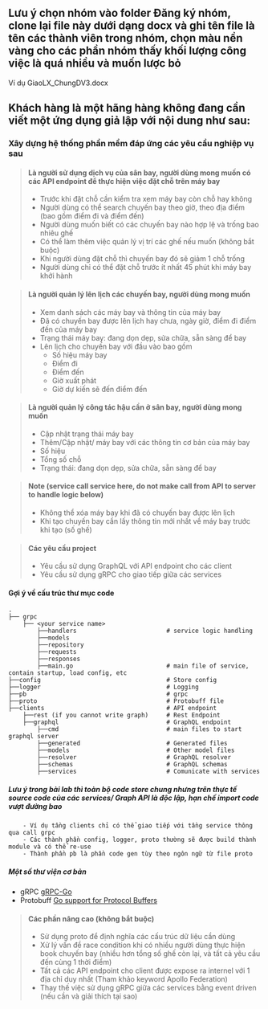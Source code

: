 ## Lưu ý chọn nhóm vào folder Đăng ký nhóm, clone lại file này dưới dạng docx và ghi tên file là tên các thành viên trong nhóm, chọn màu nền vàng cho các phần nhóm thấy khối lượng công việc là quá nhiều và muốn lược bỏ
Ví dụ GiaoLX_ChungDV3.docx

## Khách hàng là một hãng hàng không đang cần viết một ứng dụng giả lập với nội dung như sau:

### Xây dựng hệ thống phần mềm đáp ứng các yêu cầu nghiệp vụ sau
> #### Là người sử dụng dịch vụ của sân bay, người dùng mong muốn có các API endpoint để thực hiện việc đặt chỗ trên máy bay
> - Trước khi đặt chỗ cần kiểm tra xem máy bay còn chỗ hay không
> - Người dùng có thể search chuyến bay theo giờ, theo địa điểm (bao gồm điểm đi và điểm đến)
> - Người dùng muốn biết có các chuyến bay nào hợp lệ và trống bao nhiêu ghế
> - Có thể làm thêm việc quản lý vị trí các ghế nếu muốn (không bắt buộc)
> - Khi người dùng đặt chỗ thì chuyến bay đó sẽ giảm 1 chỗ trống
> - Người dùng chỉ có thể đặt chỗ trước ít nhất 45 phút khi máy bay khởi hành

> #### Là người quản lý lên lịch các chuyến bay, người dùng mong muốn
> - Xem danh sách các máy bay và thông tin của máy bay
> - Đã có chuyến bay được lên lịch hay chưa, ngày giờ, điểm đi điểm đến của máy bay
> - Trạng thái máy bay: đang dọn dẹp, sửa chữa, sẵn sàng để bay
> - Lên lịch cho chuyến bay với đầu vào bao gồm
>   - Số hiệu máy bay
>   - Điểm đi
>   - Điểm đến
>   - Giờ xuất phát
>   - Giờ dự kiến sẽ đến điểm đến

> #### Là người quản lý công tác hậu cần ở sân bay, người dùng mong muốn
> - Cập nhật trạng thái máy bay
> - Thêm/Cập nhật/ máy bay với các thông tin cơ bản của máy bay
> - Số hiệu
> - Tổng số chỗ
> - Trạng thái: đang dọn dẹp, sửa chữa, sẵn sàng để bay

> #### Note (service call service here, do not make call from API to server to handle logic below)
> - Không thể xóa máy bay khi đã có chuyến bay được lên lịch
> - Khi tạo chuyến bay cần lấy thông tin mới nhất về máy bay trước khi tạo (số ghế)

> #### Các yêu cầu project 
> - Yêu cầu sử dụng GraphQL với API endpoint cho các client
> - Yêu cầu sử dụng gRPC cho giao tiếp giữa các services
#### Gợi ý về cấu trúc thư mục code

```
.
├── grpc
    ├── <your service name>
        ├──handlers                         # service logic handling
        ├──models
        ├──repository
        ├──requests
        ├──responses                        
        ├──main.go                          # main file of service, contain startup, load config, etc
├──config                                   # Store config  
├──logger                                   # Logging
├──pb                                       # grpc
├──proto                                    # Protobuff file
├──clients                                  # API endpoint
    ├──rest (if you cannot write graph)     # Rest Endpoint
    ├──graphql                              # GraphQL endpoint
        ├──cmd                              # main files to start graphql server
        ├──generated                        # Generated files
        ├──models                           # Other model files
        ├──resolver                         # GraphQL resolver
        ├──schemas                          # GraphQL schemas
        ├──services                         # Comunicate with services

```

##### Lưu ý trong bài lab thì toàn bộ code store chung nhưng trên thực tế source code của các services/ Graph API là độc lập, hạn chế import code vượt đường bao
        - Ví dụ tầng clients chỉ có thể giao tiếp với tầng service thông qua call grpc
        - Các thành phần config, logger, proto thường sẽ được build thành module và có thể re-use
        - Thành phần pb là phần code gen tùy theo ngôn ngữ từ file proto
##### Một số thư viện cơ bản
- gRPC [gRPC-Go](https://pkg.go.dev/google.golang.org/grpc)
- Protobuff [Go support for Protocol Buffers](https://pkg.go.dev/google.golang.org/protobuf)


> #### Các phần nâng cao (không bắt buộc)
> - Sử dụng proto để định nghĩa các cấu trúc dữ liệu cần dùng
> - Xử lý vấn đề race condition khi có nhiều người dùng thực hiện book chuyến bay (nhiều hơn tổng số ghế còn lại, và tất cả yêu cầu đến cùng 1 thời điểm)
> - Tất cả các API endpoint cho client được expose ra internel với 1 địa chỉ duy nhất (Tham khảo keyword Apollo Federation)
> - Thay thế việc sử dụng gRPC giữa các services bằng event driven (nếu cần và giải thích tại sao)
